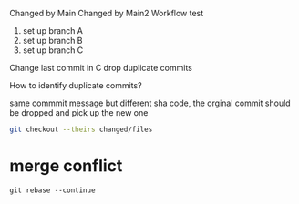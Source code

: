 Changed by Main
Changed by Main2
Workflow test
1. set up branch A
2. set up branch B
3. set up branch C

Change last commit in C
drop duplicate commits

How to identify duplicate commits?

same commmit message but different sha code,
the orginal commit should be dropped and pick up the new one

```bash
git checkout --theirs changed/files
```

# merge conflict
```
git rebase --continue

```
